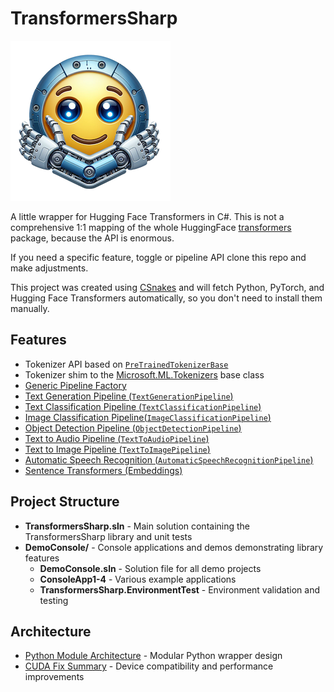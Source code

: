 # TransformersSharp

![Logo](media/logo.png)

A little wrapper for Hugging Face Transformers in C#. This is not a comprehensive 1:1 mapping of the whole HuggingFace [transformers](https://pypi.org/transformers) package, because the API is enormous.

If you need a specific feature, toggle or pipeline API clone this repo and make adjustments.

This project was created using [CSnakes](https://github.com/tonybaloney/CSnakes) and will fetch Python, PyTorch, and Hugging Face Transformers automatically, so you don't need to install them manually.

## Features

- Tokenizer API based on [`PreTrainedTokenizerBase`](https://huggingface.co/docs/transformers/v4.51.3/en/internal/tokenization_utils#transformers.PreTrainedTokenizerBase)
- Tokenizer shim to the [Microsoft.ML.Tokenizers](https://learn.microsoft.com/dotnet/api/microsoft.ml.tokenizers.tokenizer?view=ml-dotnet-preview) base class
- [Generic Pipeline Factory](pipelines/index.md)
- [Text Generation Pipeline (`TextGenerationPipeline`)](pipelines/text_generation.md)
- [Text Classification Pipeline (`TextClassificationPipeline`)](pipelines/text_classification.md)
- [Image Classification Pipeline(`ImageClassificationPipeline`)](pipelines/image_classification.md)
- [Object Detection Pipeline (`ObjectDetectionPipeline`)](pipelines/object_detection.md)
- [Text to Audio Pipeline (`TextToAudioPipeline`)](pipelines/text_to_audio.md)
- [Text to Image Pipeline (`TextToImagePipeline`)](pipelines/text_to_image.md)
- [Automatic Speech Recognition (`AutomaticSpeechRecognitionPipeline`)](pipelines/auto_speech_recognition.md)
- [Sentence Transformers (Embeddings)](sentence_transformers.md)

## Project Structure

- **TransformersSharp.sln** - Main solution containing the TransformersSharp library and unit tests
- **DemoConsole/** - Console applications and demos demonstrating library features
  - **DemoConsole.sln** - Solution file for all demo projects
  - **ConsoleApp1-4** - Various example applications
  - **TransformersSharp.EnvironmentTest** - Environment validation and testing

## Architecture

- [Python Module Architecture](python_modules.md) - Modular Python wrapper design
- [CUDA Fix Summary](CUDA_FIX_SUMMARY.md) - Device compatibility and performance improvements